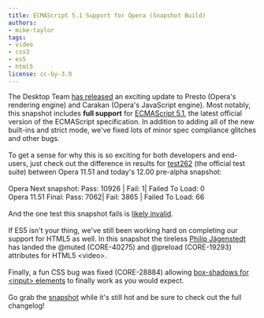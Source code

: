 ```yaml
---
title: ECMAScript 5.1 Support for Opera (Snapshot Build)
authors:
- mike-taylor
tags:
- video
- css3
- es5
- html5
license: cc-by-3.0
---
```

The Desktop Team <a href="http://my.opera.com/desktopteam/blog/2011/09/13/es5">has released</a> an exciting update to Presto (Opera&#39;s rendering engine) and Carakan (Opera&#39;s JavaScript engine). Most notably, this snapshot includes <strong>full support</strong> for <a href="http://www.ecmascript.org/" target="_blank">ECMAScript 5.1</a>, the latest official version of the ECMAScript specification. In addition to adding all of the new built-ins and strict mode, we&#39;ve fixed lots of minor spec compliance glitches and other bugs.<br/><br/>To get a sense for why this is so exciting for both developers and end-users, just check out the difference in results for <a href="http://test262.ecmascript.org/">test262</a> (the official test suite) between Opera 11.51 and today&#39;s 12.00 pre-alpha snapshot:<br/><br/>Opera Next snapshot:  Pass: 10926 | Fail: 1| Failed To Load: 0<br/>Opera 11.51 Final:  Pass: 7062| Fail: 3865 | Failed To Load: 66<br/><br/>And the one test this snapshot fails is <a href="https://bugs.ecmascript.org/show_bug.cgi?id=179" target="_blank">likely invalid</a>.<br/><br/>If ES5 isn&#39;t your thing, we&#39;ve still been working hard on completing our support for HTML5 as well. In this snapshot the tireless <a href="http://twitter.com/foolip">Philip Jägenstedt</a> has landed the @muted (CORE-40275) and @preload (CORE-19293) attributes for HTML5 &lt;video&gt;.<br/><br/>Finally, a fun CSS bug was fixed (CORE-28884) allowing <a href="http://jsfiddle.net/p4zuZ/">box-shadows for &lt;input&gt; elements</a> to finally work as you would expect.<br/><br/>Go grab the <a href="http://my.opera.com/desktopteam/blog/2011/09/13/es5">snapshot</a> while it&#39;s still hot and be sure to check out the full changelog!
